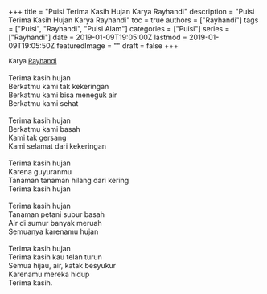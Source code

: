 +++
title = "Puisi Terima Kasih Hujan Karya Rayhandi"
description = "Puisi Terima Kasih Hujan Karya Rayhandi"
toc = true
authors = ["Rayhandi"]
tags = ["Puisi", "Rayhandi", "Puisi Alam"]
categories = ["Puisi"]
series = ["Rayhandi"]
date = 2019-01-09T19:05:00Z
lastmod = 2019-01-09T19:05:50Z
featuredImage = ""
draft = false
+++

<div style="text-align: justify;">
<div style="font-size: small;">Karya <a href="/authors/rayhandi/" target="_blank">Rayhandi</a></div><br />
Terima kasih hujan<br />Berkatmu kami tak kekeringan<br />Berkatmu kami bisa meneguk air<br />Berkatmu kami sehat<br /><br />Terima kasih hujan<br />Berkatmu kami basah<br />Kami tak gersang<br />Kami selamat dari kekeringan<br /><br />Terima kasih hujan<br />Karena guyuranmu<br />Tanaman tanaman hilang dari kering<br />Terima kasih hujan<br /><br />Terima kasih hujan<br />Tanaman petani subur basah<br />Air di sumur banyak meruah<br />Semuanya karenamu hujan<br /><br />Terima kasih hujan<br />Terima kasih kau telan turun<br />Semua hijau, air, katak besyukur<br />Karenamu mereka hidup<br />Terima kasih.</div>
